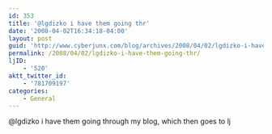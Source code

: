 ```yaml
---
id: 353
title: '@lgdizko i have them going thr'
date: '2008-04-02T16:34:18-04:00'
layout: post
guid: 'http://www.cyberjunx.com/blog/archives/2008/04/02/lgdizko-i-have-them-going-thr/'
permalink: /2008/04/02/lgdizko-i-have-them-going-thr/
ljID:
    - '520'
aktt_twitter_id:
    - '781709197'
categories:
    - General
---
```


@lgdizko i have them going through my blog, which then goes to lj